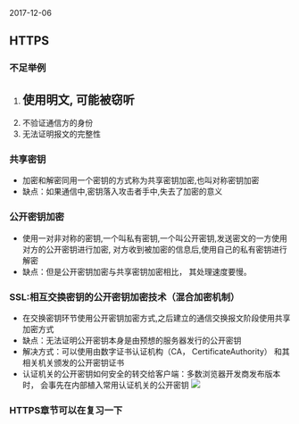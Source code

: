 2017-12-06## HTTPS### 不足举例1. 使用明文, 可能被窃听    - 2. 不验证通信方的身份4. 无法证明报文的完整性### ### 共享密钥- 加密和解密同用一个密钥的方式称为共享密钥加密,也叫对称密钥加密- 缺点：如果通信中,密钥落入攻击者手中,失去了加密的意义### 公开密钥加密- 使用一对非对称的密钥,一个叫私有密钥,一个叫公开密钥,发送密文的一方使用对方的公开密钥进行加密,对方收到被加密的信息后,使用自己的私有密钥进行解密- 缺点：但是公开密钥加密与共享密钥加密相比， 其处理速度要慢。### SSL:相互交换密钥的公开密钥加密技术（混合加密机制）- 在交换密钥环节使用公开密钥加密方式,之后建立的通信交换报文阶段使用共享加密方式- 缺点：无法证明公开密钥本身是由预想的服务器发行的公开密钥- 解决方式：可以使用由数字证书认证机构（CA， CertificateAuthority） 和其相关机关颁发的公开密钥证书- 认证机关的公开密钥如何安全的转交给客户端：多数浏览器开发商发布版本时， 会事先在内部植入常用认证机关的公开密钥![](https://github.com/t734070824/tq.java/blob/master/tq.java.http/src/main/java/_tujie_http/_https/1.png?raw=true)### HTTPS章节可以在复习一下